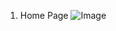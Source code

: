 1. Home Page
   ![Image](https://github.com/user-attachments/assets/a56164f4-ebff-49b8-901c-79d12f050be3)
